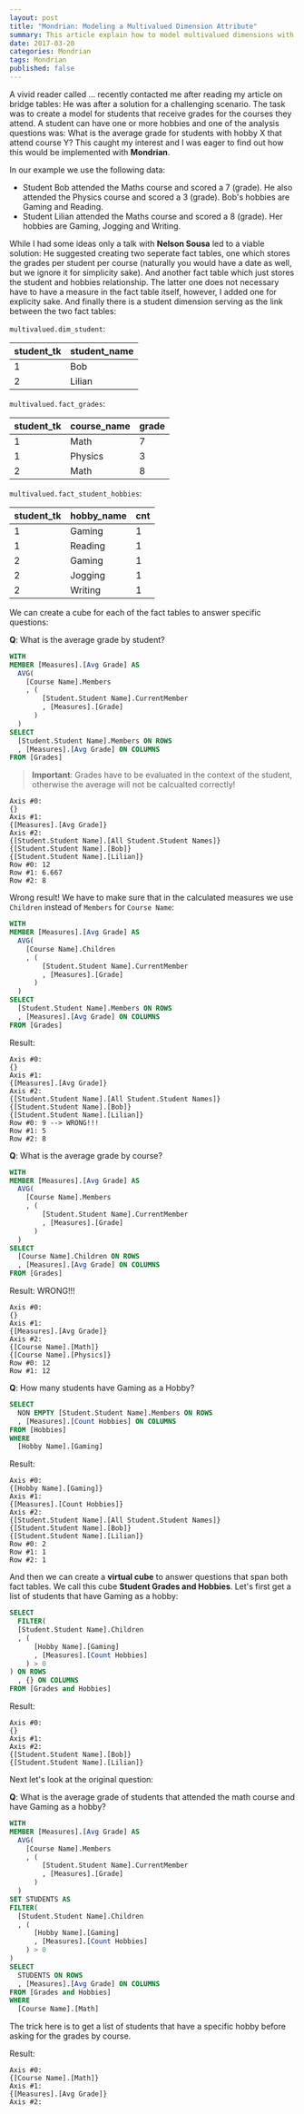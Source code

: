 ```yaml
---
layout: post
title: "Mondrian: Modeling a Multivalued Dimension Attribute"
summary: This article explain how to model multivalued dimensions with Mondrian
date: 2017-03-20
categories: Mondrian
tags: Mondrian
published: false
--- 
```



A vivid reader called ... recently contacted me after reading my article on bridge tables: He was after a solution for a challenging scenario. The task was to create a model for students that receive grades for the courses they attend. A student can have one or more hobbies and one of the analysis questions was: What is the average grade for students with hobby X that attend course Y? This caught my interest and I was eager to find out how this would be implemented with **Mondrian**.

In our example we use the following data:

- Student Bob attended the Maths course and scored a 7 (grade). He also attended the Physics course and scored a 3 (grade). Bob's hobbies are Gaming and Reading.
- Student Lilian attended the Maths course and scored a 8 (grade). Her hobbies are Gaming, Jogging and Writing.

While I had some ideas only a talk with **Nelson Sousa** led to a viable solution: He suggested creating two seperate fact tables, one which stores the grades per student per course (naturally you would have a date as well, but we ignore it for simplicity sake). And another fact table which just stores the student and hobbies relationship. The latter one does not necessary have to have a measure in the fact table itself, however, I added one for explicity sake. And finally there is a student dimension serving as the link between the two fact tables:


`multivalued.dim_student`:

 student_tk | student_name 
------------|--------------
          1 | Bob
          2 | Lilian


`multivalued.fact_grades`:

 student_tk | course_name | grade 
------------|-------------|-------
          1 | Math        |     7
          1 | Physics     |     3
          2 | Math        |     8

`multivalued.fact_student_hobbies`:

 student_tk | hobby_name | cnt 
------------|------------|-----
          1 | Gaming     |   1
          1 | Reading    |   1
          2 | Gaming     |   1
          2 | Jogging    |   1
          2 | Writing    |   1

We can create a cube for each of the fact tables to answer specific questions:

**Q**: What is the average grade by student?

```sql
WITH
MEMBER [Measures].[Avg Grade] AS
  AVG(
    [Course Name].Members
    , (
        [Student.Student Name].CurrentMember
        , [Measures].[Grade]
      )
  )
SELECT
  [Student.Student Name].Members ON ROWS
  , [Measures].[Avg Grade] ON COLUMNS
FROM [Grades]
```

> **Important**: Grades have to be evaluated in the context of the student, otherwise the average will not be calcualted correctly!

```
Axis #0:
{}
Axis #1:
{[Measures].[Avg Grade]}
Axis #2:
{[Student.Student Name].[All Student.Student Names]}
{[Student.Student Name].[Bob]}
{[Student.Student Name].[Lilian]}
Row #0: 12
Row #1: 6.667
Row #2: 8
```

Wrong result! We have to make sure that in the calculated measures we use `Children` instead of `Members` for `Course Name`:

```sql
WITH
MEMBER [Measures].[Avg Grade] AS
  AVG(
    [Course Name].Children
    , (
        [Student.Student Name].CurrentMember
        , [Measures].[Grade]
      )
  )
SELECT
  [Student.Student Name].Members ON ROWS
  , [Measures].[Avg Grade] ON COLUMNS
FROM [Grades]
```

Result:

```
Axis #0:
{}
Axis #1:
{[Measures].[Avg Grade]}
Axis #2:
{[Student.Student Name].[All Student.Student Names]}
{[Student.Student Name].[Bob]}
{[Student.Student Name].[Lilian]}
Row #0: 9 --> WRONG!!!
Row #1: 5
Row #2: 8
```

**Q**: What is the average grade by course?

```sql
WITH
MEMBER [Measures].[Avg Grade] AS
  AVG(
    [Course Name].Members
    , (
        [Student.Student Name].CurrentMember
        , [Measures].[Grade]
      )
  )
SELECT
  [Course Name].Children ON ROWS
  , [Measures].[Avg Grade] ON COLUMNS
FROM [Grades]
```

Result: WRONG!!!

```
Axis #0:
{}
Axis #1:
{[Measures].[Avg Grade]}
Axis #2:
{[Course Name].[Math]}
{[Course Name].[Physics]}
Row #0: 12
Row #1: 12
```

**Q**: How many students have Gaming as a Hobby?

```sql
SELECT
  NON EMPTY [Student.Student Name].Members ON ROWS
  , [Measures].[Count Hobbies] ON COLUMNS
FROM [Hobbies]
WHERE
  [Hobby Name].[Gaming]
```

Result:

```
Axis #0:
{[Hobby Name].[Gaming]}
Axis #1:
{[Measures].[Count Hobbies]}
Axis #2:
{[Student.Student Name].[All Student.Student Names]}
{[Student.Student Name].[Bob]}
{[Student.Student Name].[Lilian]}
Row #0: 2
Row #1: 1
Row #2: 1
```

And then we can create a **virtual cube** to answer questions that span both fact tables. We call this cube **Student Grades and Hobbies**. Let's first get a list of students that have Gaming as a hobby:

```sql
SELECT
  FILTER(
  [Student.Student Name].Children
  , (
      [Hobby Name].[Gaming]
      , [Measures].[Count Hobbies] 
    ) > 0
) ON ROWS
  , {} ON COLUMNS
FROM [Grades and Hobbies]
```

Result:

```
Axis #0:
{}
Axis #1:
Axis #2:
{[Student.Student Name].[Bob]}
{[Student.Student Name].[Lilian]}
```

Next let's look at the original question:

**Q**: What is the average grade of students that attended the math course and have Gaming as a hobby?


```sql 
WITH
MEMBER [Measures].[Avg Grade] AS
  AVG(
    [Course Name].Members
    , (
        [Student.Student Name].CurrentMember
        , [Measures].[Grade]
      )
  )
SET STUDENTS AS
FILTER(
  [Student.Student Name].Children
  , (
      [Hobby Name].[Gaming]
      , [Measures].[Count Hobbies] 
    ) > 0
)
SELECT
  STUDENTS ON ROWS
  , [Measures].[Avg Grade] ON COLUMNS
FROM [Grades and Hobbies]
WHERE
  [Course Name].[Math]
```

The trick here is to get a list of students that have a specific hobby before asking for the grades by course.

Result:

```
Axis #0:
{[Course Name].[Math]}
Axis #1:
{[Measures].[Avg Grade]}
Axis #2:
```
